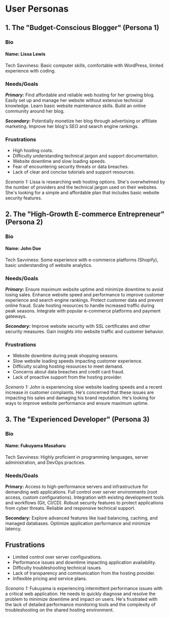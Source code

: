 # User Personas

## 1. The "Budget-Conscious Blogger" (Persona 1)

### Bio

#### Name: Lissa Lewis

Tech Savviness: Basic computer skills, comfortable with WordPress,
limited experience with coding.

### Needs/Goals

**_Primary:_** Find affordable and reliable web hosting for her growing blog.
Easily set up and manage her website without extensive technical knowledge.
Learn basic website maintenance skills. Build an online community around her
blog.

**_Secondary:_** Potentially monetize her blog through advertising or
affiliate marketing. Improve her blog's SEO and search engine rankings.

### Frustrations

- High hosting costs.
- Difficulty understanding technical jargon and support documentation.
- Website downtime and slow loading speeds.
- Fear of encountering security threats or data breaches.
- Lack of clear and concise tutorials and support resources.

_Scenario 1:_ Lissa is researching web hosting options. She's overwhelmed by the
number of providers and the technical jargon used on their websites. She's
looking for a simple and affordable plan that includes basic website security
features.

## 2. The "High-Growth E-commerce Entrepreneur" (Persona 2)

### Bio

#### Name: John Doe

Tech Savviness: Some experience with e-commerce platforms
(Shopify), basic understanding of website analytics.

### Needs/Goals

**_Primary:_** Ensure maximum website uptime and minimize downtime to avoid
losing sales. Enhance website speed and performance to improve customer
experience and search engine rankings. Protect customer data and prevent online
fraud. Scale hosting resources to handle increased traffic during peak seasons.
Integrate with popular e-commerce platforms and payment gateways.

**_Secondary:_** Improve website security with SSL certificates and other
security measures. Gain insights into website traffic and customer behavior.

### Frustrations

- Website downtime during peak shopping seasons.
- Slow website loading speeds impacting customer experience.
- Difficulty scaling hosting resources to meet demand.
- Concerns about data breaches and credit card fraud.
- Lack of proactive support from the hosting provider.

_Scenario 1:_ John is experiencing slow website loading speeds and a recent
increase in customer complaints. He's concerned that these issues are impacting
his sales and damaging his brand reputation. He's looking for ways to improve
website performance and ensure maximum uptime.

## 3. The "Experienced Developer" (Persona 3)

### Bio

#### Name: Fukuyama Masaharu

Tech Savviness: Highly proficient in programming
languages, server administration, and DevOps practices.

### Needs/Goals

**Primary:** Access to high-performance servers and infrastructure for demanding
web applications. Full control over server environments (root access, custom
configurations). Integration with existing development tools and workflows (Git,
CI/CD). Robust security features to protect applications from cyber threats.
Reliable and responsive technical support.

**Secondary:** Explore advanced
features like load balancing, caching, and managed databases. Optimize
application performance and minimize latency.

## Frustrations

- Limited control over server configurations.
- Performance issues and downtime impacting application availability.
- Difficulty troubleshooting technical issues.
- Lack of transparency and communication from the hosting provider.
- Inflexible pricing and service plans.

_Scenario 1:_ Fukuyama is experiencing intermittent performance issues with a
critical web application. He needs to quickly diagnose and resolve the problem
to minimize downtime and impact on users. He's frustrated with the lack of
detailed performance monitoring tools and the complexity of troubleshooting on
the shared hosting environment.
